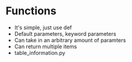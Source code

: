 # Functions
* It's simple, just use def
* Default parameters, keyword parameters
* Can take in an arbitrary amount of paramters
* Can return multiple items
* table_information.py